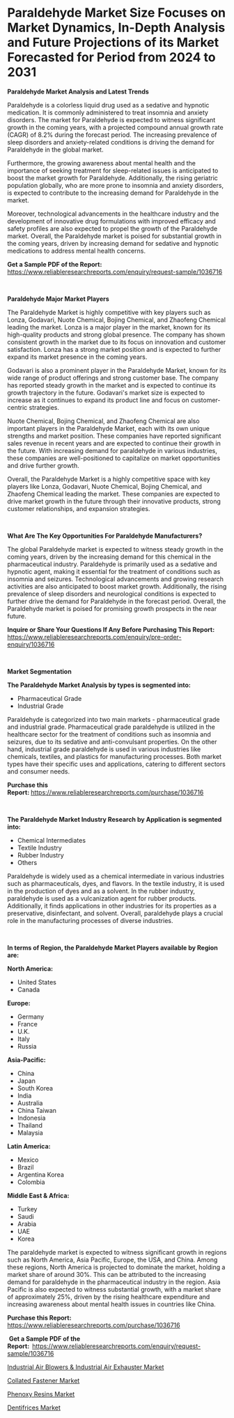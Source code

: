 <p><h1>Paraldehyde Market Size Focuses on Market Dynamics, In-Depth Analysis and Future Projections of its Market Forecasted for Period from 2024 to 2031</h1></p><p><strong>Paraldehyde Market Analysis and Latest Trends</strong></p>
<p><p>Paraldehyde is a colorless liquid drug used as a sedative and hypnotic medication. It is commonly administered to treat insomnia and anxiety disorders. The market for Paraldehyde is expected to witness significant growth in the coming years, with a projected compound annual growth rate (CAGR) of 8.2% during the forecast period. The increasing prevalence of sleep disorders and anxiety-related conditions is driving the demand for Paraldehyde in the global market.</p><p>Furthermore, the growing awareness about mental health and the importance of seeking treatment for sleep-related issues is anticipated to boost the market growth for Paraldehyde. Additionally, the rising geriatric population globally, who are more prone to insomnia and anxiety disorders, is expected to contribute to the increasing demand for Paraldehyde in the market. </p><p>Moreover, technological advancements in the healthcare industry and the development of innovative drug formulations with improved efficacy and safety profiles are also expected to propel the growth of the Paraldehyde market. Overall, the Paraldehyde market is poised for substantial growth in the coming years, driven by increasing demand for sedative and hypnotic medications to address mental health concerns.</p></p>
<p><strong>Get a Sample PDF of the Report:&nbsp;</strong> <a href="https://www.reliableresearchreports.com/enquiry/request-sample/1036716">https://www.reliableresearchreports.com/enquiry/request-sample/1036716</a></p>
<p>&nbsp;</p>
<p><strong>Paraldehyde Major Market Players</strong></p>
<p><p>The Paraldehyde Market is highly competitive with key players such as Lonza, Godavari, Nuote Chemical, Bojing Chemical, and Zhaofeng Chemical leading the market. Lonza is a major player in the market, known for its high-quality products and strong global presence. The company has shown consistent growth in the market due to its focus on innovation and customer satisfaction. Lonza has a strong market position and is expected to further expand its market presence in the coming years.</p><p>Godavari is also a prominent player in the Paraldehyde Market, known for its wide range of product offerings and strong customer base. The company has reported steady growth in the market and is expected to continue its growth trajectory in the future. Godavari's market size is expected to increase as it continues to expand its product line and focus on customer-centric strategies.</p><p>Nuote Chemical, Bojing Chemical, and Zhaofeng Chemical are also important players in the Paraldehyde Market, each with its own unique strengths and market position. These companies have reported significant sales revenue in recent years and are expected to continue their growth in the future. With increasing demand for paraldehyde in various industries, these companies are well-positioned to capitalize on market opportunities and drive further growth.</p><p>Overall, the Paraldehyde Market is a highly competitive space with key players like Lonza, Godavari, Nuote Chemical, Bojing Chemical, and Zhaofeng Chemical leading the market. These companies are expected to drive market growth in the future through their innovative products, strong customer relationships, and expansion strategies.</p></p>
<p>&nbsp;</p>
<p><strong>What Are The Key Opportunities For Paraldehyde Manufacturers?</strong></p>
<p><p>The global Paraldehyde market is expected to witness steady growth in the coming years, driven by the increasing demand for this chemical in the pharmaceutical industry. Paraldehyde is primarily used as a sedative and hypnotic agent, making it essential for the treatment of conditions such as insomnia and seizures. Technological advancements and growing research activities are also anticipated to boost market growth. Additionally, the rising prevalence of sleep disorders and neurological conditions is expected to further drive the demand for Paraldehyde in the forecast period. Overall, the Paraldehyde market is poised for promising growth prospects in the near future.</p></p>
<p><strong>Inquire or Share Your Questions If Any Before Purchasing This Report:</strong> <a href="https://www.reliableresearchreports.com/enquiry/pre-order-enquiry/1036716">https://www.reliableresearchreports.com/enquiry/pre-order-enquiry/1036716</a></p>
<p>&nbsp;</p>
<p><strong>Market Segmentation</strong></p>
<p><strong>The Paraldehyde Market Analysis by types is segmented into:</strong></p>
<p><ul><li>Pharmaceutical Grade</li><li>Industrial Grade</li></ul></p>
<p><p>Paraldehyde is categorized into two main markets - pharmaceutical grade and industrial grade. Pharmaceutical grade paraldehyde is utilized in the healthcare sector for the treatment of conditions such as insomnia and seizures, due to its sedative and anti-convulsant properties. On the other hand, industrial grade paraldehyde is used in various industries like chemicals, textiles, and plastics for manufacturing processes. Both market types have their specific uses and applications, catering to different sectors and consumer needs.</p></p>
<p><strong>Purchase this Report:&nbsp;</strong><a href="https://www.reliableresearchreports.com/purchase/1036716">https://www.reliableresearchreports.com/purchase/1036716</a></p>
<p>&nbsp;</p>
<p><strong>The Paraldehyde Market Industry Research by Application is segmented into:</strong></p>
<p><ul><li>Chemical Intermediates</li><li>Textile Industry</li><li>Rubber Industry</li><li>Others</li></ul></p>
<p><p>Paraldehyde is widely used as a chemical intermediate in various industries such as pharmaceuticals, dyes, and flavors. In the textile industry, it is used in the production of dyes and as a solvent. In the rubber industry, paraldehyde is used as a vulcanization agent for rubber products. Additionally, it finds applications in other industries for its properties as a preservative, disinfectant, and solvent. Overall, paraldehyde plays a crucial role in the manufacturing processes of diverse industries.</p></p>
<p>&nbsp;</p>
<p><strong>In terms of Region, the Paraldehyde Market Players available by Region are:</strong></p>
<p>
    <p> <strong> North America: </strong>
        <ul>
            <li>United States</li>
            <li>Canada</li>
        </ul>
        </p> 
    <p> <strong> Europe: </strong>
        <ul>
            <li>Germany</li>
            <li>France</li>
            <li>U.K.</li>
            <li>Italy</li>
            <li>Russia</li>
        </ul>
        </p> 
    <p> <strong> Asia-Pacific: </strong>
        <ul>
            <li>China</li>
            <li>Japan</li>
            <li>South Korea</li>
            <li>India</li>
            <li>Australia</li>
            <li>China Taiwan</li>
            <li>Indonesia</li>
            <li>Thailand</li>
            <li>Malaysia</li>
        </ul>
        </p> 
    <p> <strong> Latin America: </strong>
        <ul>
            <li>Mexico</li>
            <li>Brazil</li>
            <li>Argentina Korea</li>
            <li>Colombia</li>
        </ul>
        </p> 
    <p> <strong> Middle East & Africa: </strong>
        <ul>
            <li>Turkey</li>
            <li>Saudi</li>
            <li>Arabia</li>
            <li>UAE</li>
            <li>Korea</li>
        </ul>
    </p>
    </p>
<p><p>The paraldehyde market is expected to witness significant growth in regions such as North America, Asia Pacific, Europe, the USA, and China. Among these regions, North America is projected to dominate the market, holding a market share of around 30%. This can be attributed to the increasing demand for paraldehyde in the pharmaceutical industry in the region. Asia Pacific is also expected to witness substantial growth, with a market share of approximately 25%, driven by the rising healthcare expenditure and increasing awareness about mental health issues in countries like China.</p></p>
<p><strong>Purchase this Report: </strong><a href="https://www.reliableresearchreports.com/purchase/1036716">https://www.reliableresearchreports.com/purchase/1036716</a></p>
<p>&nbsp;<strong>Get a Sample PDF of the Report:&nbsp;&nbsp;</strong><a href="https://www.reliableresearchreports.com/enquiry/request-sample/1036716">https://www.reliableresearchreports.com/enquiry/request-sample/1036716</a></p>
<p><strong></strong></p>
<p><p><a href="https://issuu.com/reportprime-2/docs/industrial-air-blowers-industrial-air-exhauster-ma">Industrial Air Blowers & Industrial Air Exhauster Market</a></p><p><a href="https://issuu.com/reportprime-2/docs/collated-fastener-market-size-2030.pptx">Collated Fastener Market</a></p><p><a href="https://github.com/jsmusil/Market-Research-Report-List-2/blob/main/phenoxy-resins-market.md">Phenoxy Resins Market</a></p><p><a href="https://github.com/bmorecock/Market-Research-Report-List-2/blob/main/dentifrices-market.md">Dentifrices Market</a></p></p>
